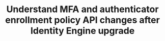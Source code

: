 ---
title: Understand MFA and authenticator enrollment policy API changes after Identity Engine upgrade
meta:
  - name: description
    content: Learn how to use and manage MFA and authenticator enrollment policies with the API after an Okta Identity Engine migration.
layout: Guides
sections:
  - main
---